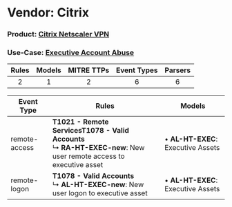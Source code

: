 Vendor: Citrix
==============
### Product: [Citrix Netscaler VPN](../ds_citrix_citrix_netscaler_vpn.md)
### Use-Case: [Executive Account Abuse](../../../../UseCases/uc_executive_account_abuse.md)

| Rules | Models | MITRE TTPs | Event Types | Parsers |
|:-----:|:------:|:----------:|:-----------:|:-------:|
|   2   |   1    |     2      |      6      |    6    |

| Event Type    | Rules                                                                                                                              | Models                                 |
| ------------- | ---------------------------------------------------------------------------------------------------------------------------------- | -------------------------------------- |
| remote-access | <b>T1021 - Remote Services</b><b>T1078 - Valid Accounts</b><br> ↳ <b>RA-HT-EXEC-new</b>: New user remote access to executive asset |  • <b>AL-HT-EXEC</b>: Executive Assets |
| remote-logon  | <b>T1078 - Valid Accounts</b><br> ↳ <b>AL-HT-EXEC-new</b>: New user logon to executive asset                                       |  • <b>AL-HT-EXEC</b>: Executive Assets |